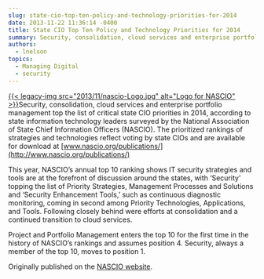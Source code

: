 ```yaml
---
slug: state-cio-top-ten-policy-and-technology-priorities-for-2014
date: 2013-11-22 11:36:14 -0400
title: State CIO Top Ten Policy and Technology Priorities for 2014
summary: Security, consolidation, cloud services and enterprise portfolio management top the list of critical state CIO priorities in 2014, according to state information technology leaders surveyed by the National Association of State Chief Information Officers (NASCIO). The prioritized rankings of strategies and technologies reflect voting by state CIOs and are
authors:
  - lnelson
topics:
  - Managing Digital
  - security
---
```


[{{< legacy-img src="2013/11/nascio-Logo.jpg" alt="Logo for NASCIO" >}}](https://s3.amazonaws.com/digitalgov/_legacy-img/2013/11/nascio-Logo.jpg)Security, consolidation, cloud services and enterprise portfolio management top the list of critical state CIO priorities in 2014, according to state information technology leaders surveyed by the National Association of State Chief Information Officers (NASCIO). The prioritized rankings of strategies and technologies reflect voting by state CIOs and are available for download at [www.nascio.org/publications/](http://www.nascio.org/publications/)

This year, NASCIO’s annual top 10 ranking shows IT security strategies and tools are at the forefront of discussion around the states, with ‘Security’ topping the list of Priority Strategies, Management Processes and Solutions and ‘Security Enhancement Tools,’ such as continuous diagnostic monitoring, coming in second among Priority Technologies, Applications, and Tools. Following closely behind were efforts at consolidation and a continued transition to cloud services.

Project and Portfolio Management enters the top 10 for the first time in the history of NASCIO’s rankings and assumes position 4. Security, always a member of the top 10, moves to position 1.

Originally published on the <a href="http://www.nascio.org/newsroom/pressrelease.cfm?id=176" target="_blank">NASCIO website</a>.